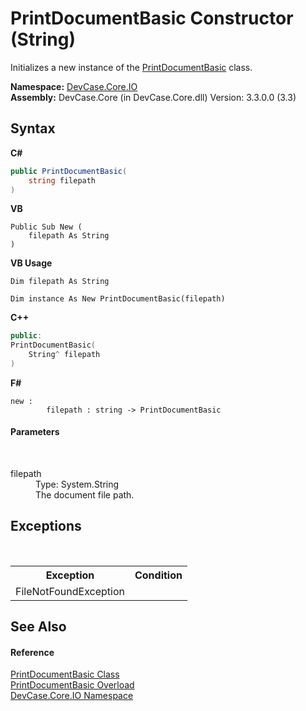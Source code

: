 # PrintDocumentBasic Constructor (String)
 

Initializes a new instance of the <a href="T_DevCase_Core_IO_PrintDocumentBasic">PrintDocumentBasic</a> class.

**Namespace:**&nbsp;<a href="N_DevCase_Core_IO">DevCase.Core.IO</a><br />**Assembly:**&nbsp;DevCase.Core (in DevCase.Core.dll) Version: 3.3.0.0 (3.3)

## Syntax

**C#**<br />
``` C#
public PrintDocumentBasic(
	string filepath
)
```

**VB**<br />
``` VB
Public Sub New ( 
	filepath As String
)
```

**VB Usage**<br />
``` VB Usage
Dim filepath As String

Dim instance As New PrintDocumentBasic(filepath)
```

**C++**<br />
``` C++
public:
PrintDocumentBasic(
	String^ filepath
)
```

**F#**<br />
``` F#
new : 
        filepath : string -> PrintDocumentBasic
```


#### Parameters
&nbsp;<dl><dt>filepath</dt><dd>Type: System.String<br />The document file path.</dd></dl>

## Exceptions
&nbsp;<table><tr><th>Exception</th><th>Condition</th></tr><tr><td>FileNotFoundException</td><td /></tr></table>

## See Also


#### Reference
<a href="T_DevCase_Core_IO_PrintDocumentBasic">PrintDocumentBasic Class</a><br /><a href="Overload_DevCase_Core_IO_PrintDocumentBasic__ctor">PrintDocumentBasic Overload</a><br /><a href="N_DevCase_Core_IO">DevCase.Core.IO Namespace</a><br />